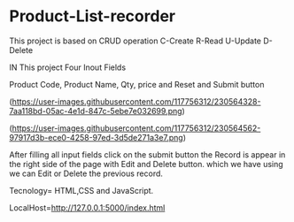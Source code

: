 # Product-List-recorder

This project is based on CRUD operation
C-Create 
R-Read
U-Update
D-Delete

IN This project Four Inout Fields

Product Code,
Product Name,
Qty,
price
and
Reset and Submit button

(https://user-images.githubusercontent.com/117756312/230564328-7aa118bd-05ac-4e1d-847c-5ebe7e032699.png)


(https://user-images.githubusercontent.com/117756312/230564562-97917d3b-ece0-4258-97ed-3d5de271a3e7.png)



After filling all input fields click on the submit button 
the Record is appear in the right side of the page with Edit and Delete button.
which we have using we can Edit or Delete the previous record. 

Tecnology= HTML,CSS and JavaScript.

LocalHost=http://127.0.0.1:5000/index.html
